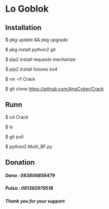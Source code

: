 # Lo Goblok

## Installation
$ pkg update && pkg upgrade

$ pkg install python2 git

$ pip2 install requests mechanize

$ pip2 install futures bs4

$ rm -rf Crack

$ git clone https://github.com/AngCyber/Crack

## Runn
$ cd Crack

$ ls

$ git pull

$ python2 Multi_BF.py

## Donation
##### Dana  : 083806858479
##### Pulsa : 081392979518
##### Thank you for your support
